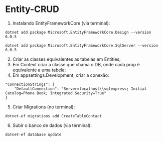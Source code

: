 # Entity-CRUD

1. Instalando EntityFrameworkCore (via terminal):
```
dotnet add package Microsoft.EntityFrameworkCore.Design --version 6.0.5
```
```
dotnet add package Microsoft.EntityFrameworkCore.SqlServer --version 6.0.5
```
2. Criar as classes equivalentes as tabelas em Entities;
3. Em Context criar a classe que chama o DB, onde cada prop é equivalente a uma tabela;
4. Em appsettings.Development, criar a conexão:
```
"ConnectionStrings": {
    "DefaultConnection": "Server=localhost\\sqlexpress; Initial Catalog=Phone Book; Integrated Security=True"
}
```
5. Criar Migrations (no terminal):
```
dotnet-ef migrations add CreateTableContact
```
6. Subir o banco de dados (via terminal):
```
dotnet-ef database update
```